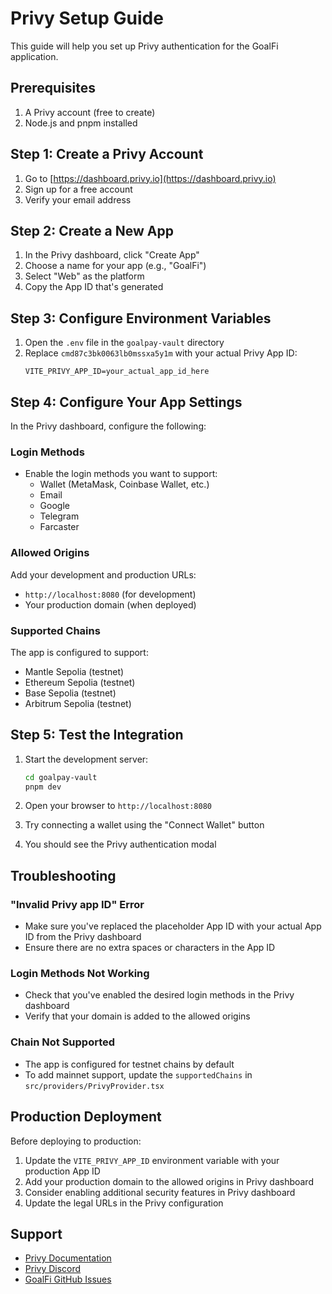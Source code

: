 # Privy Setup Guide

This guide will help you set up Privy authentication for the GoalFi application.

## Prerequisites

1. A Privy account (free to create)
2. Node.js and pnpm installed

## Step 1: Create a Privy Account

1. Go to [https://dashboard.privy.io](https://dashboard.privy.io)
2. Sign up for a free account
3. Verify your email address

## Step 2: Create a New App

1. In the Privy dashboard, click "Create App"
2. Choose a name for your app (e.g., "GoalFi")
3. Select "Web" as the platform
4. Copy the App ID that's generated

## Step 3: Configure Environment Variables

1. Open the `.env` file in the `goalpay-vault` directory
2. Replace `cmd87c3bk0063lb0mssxa5y1m` with your actual Privy App ID:
   ```
   VITE_PRIVY_APP_ID=your_actual_app_id_here
   ```

## Step 4: Configure Your App Settings

In the Privy dashboard, configure the following:

### Login Methods
- Enable the login methods you want to support:
  - Wallet (MetaMask, Coinbase Wallet, etc.)
  - Email
  - Google
  - Telegram
  - Farcaster

### Allowed Origins
Add your development and production URLs:
- `http://localhost:8080` (for development)
- Your production domain (when deployed)

### Supported Chains
The app is configured to support:
- Mantle Sepolia (testnet)
- Ethereum Sepolia (testnet)
- Base Sepolia (testnet)
- Arbitrum Sepolia (testnet)

## Step 5: Test the Integration

1. Start the development server:
   ```bash
   cd goalpay-vault
   pnpm dev
   ```

2. Open your browser to `http://localhost:8080`
3. Try connecting a wallet using the "Connect Wallet" button
4. You should see the Privy authentication modal

## Troubleshooting

### "Invalid Privy app ID" Error
- Make sure you've replaced the placeholder App ID with your actual App ID from the Privy dashboard
- Ensure there are no extra spaces or characters in the App ID

### Login Methods Not Working
- Check that you've enabled the desired login methods in the Privy dashboard
- Verify that your domain is added to the allowed origins

### Chain Not Supported
- The app is configured for testnet chains by default
- To add mainnet support, update the `supportedChains` in `src/providers/PrivyProvider.tsx`

## Production Deployment

Before deploying to production:

1. Update the `VITE_PRIVY_APP_ID` environment variable with your production App ID
2. Add your production domain to the allowed origins in Privy dashboard
3. Consider enabling additional security features in Privy dashboard
4. Update the legal URLs in the Privy configuration

## Support

- [Privy Documentation](https://docs.privy.io)
- [Privy Discord](https://discord.gg/privy)
- [GoalFi GitHub Issues](https://github.com/your-repo/issues)
